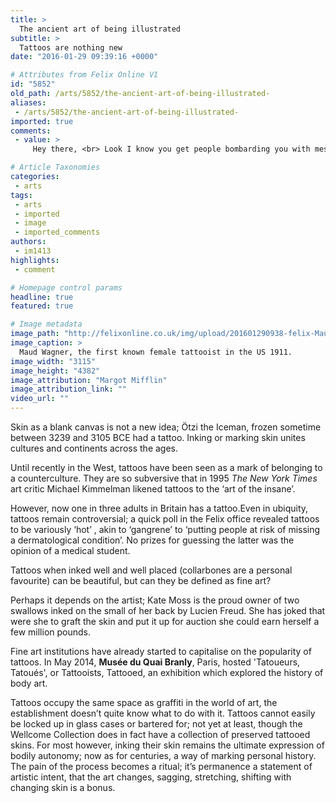 ```yaml
---
title: >
  The ancient art of being illustrated
subtitle: >
  Tattoos are nothing new
date: "2016-01-29 09:39:16 +0000"

# Attributes from Felix Online V1
id: "5852"
old_path: /arts/5852/the-ancient-art-of-being-illustrated-
aliases:
 - /arts/5852/the-ancient-art-of-being-illustrated-
imported: true
comments:
 - value: >
     Hey there, <br> Look I know you get people bombarding you with messages telling you how they can get you ranked on Google, <br> and if you you pay them 10,000 pound they may or may not rank you in 3 to 6 months..! <br> sucks right? <br> How about I put a video commercial in front of EVERYONE that is LOOKING for your business service in the areas you cover... <br> and more to the point what if I do some work FREE for you to prove I am the real deal and not some kind of all talk no action type of guy.... <br> sound good? <br> Get all the info and some live proof <br> here http://abouttrillions.com <br> thanks .Dean. <br>let me get you clients for free http://abouttrillions.com

# Article Taxonomies
categories:
 - arts
tags:
 - arts
 - imported
 - image
 - imported_comments
authors:
 - im1413
highlights:
 - comment

# Homepage control params
headline: true
featured: true

# Image metadata
image_path: "http://felixonline.co.uk/img/upload/201601290938-felix-Maud_Stevens_Wagner.jpg"
image_caption: >
  Maud Wagner, the first known female tattooist in the US 1911.
image_width: "3115"
image_height: "4382"
image_attribution: "Margot Mifflin"
image_attribution_link: ""
video_url: ""
---
```


Skin as a blank canvas is not a new idea; Ötzi the Iceman, frozen sometime between 3239 and 3105 BCE had a tattoo. Inking or marking skin unites cultures and continents across the ages.

Until recently in the West, tattoos have been seen as a mark of belonging to a counterculture.  They are so subversive that in 1995 _The New York Times_ art critic Michael Kimmelman likened tattoos to the ‘art of the insane’.

However, now one in three adults in Britain has a tattoo.Even in ubiquity, tattoos remain controversial; a quick poll in the Felix office revealed tattoos to be variously ‘hot’ , akin to ‘gangrene’ to ‘putting people at risk of missing a dermatological condition’. No prizes for guessing the latter was the opinion of a medical student.

Tattoos when inked well and well placed (collarbones are a personal favourite) can be beautiful, but can they be defined as fine art?

Perhaps it depends on the artist; Kate Moss is the proud owner of two swallows inked on the small of her back by Lucien Freud. She has joked that were she to graft the skin and put it up for auction she could earn herself a few million pounds.

Fine art institutions have already started to capitalise on the popularity of tattoos. In May 2014, **Musée du Quai Branly**, Paris, hosted 'Tatoueurs, Tatoués', or Tattooists, Tattooed, an exhibition which explored the history of body art.

Tattoos occupy the same space as graffiti in the world of art, the establishment doesn’t quite know what to do with it. Tattoos cannot easily be locked up in glass cases or bartered for; not yet at least, though the Wellcome Collection does in fact have a collection of preserved tattooed skins. For most however, inking their skin remains the ultimate expression of bodily autonomy; now as for centuries, a way of marking personal history. The pain of the process becomes a ritual; it’s permanence a statement  of artistic intent, that the art changes, sagging, stretching, shifting with changing skin is a bonus.
